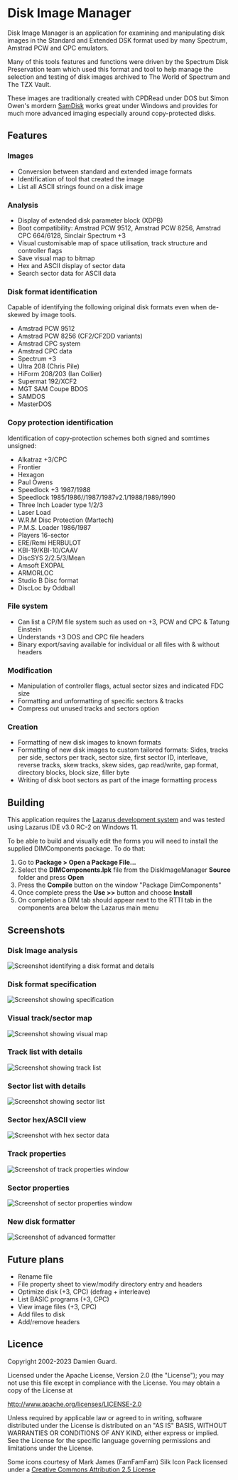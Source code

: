 # Disk Image Manager

Disk Image Manager is an application for examining and manipulating disk images in the Standard and Extended DSK format used by many Spectrum, Amstrad PCW and CPC emulators.

Many of this tools features and functions were driven by the Spectrum Disk Preservation team which used this format and tool to help manage the selection and testing of disk images archived to The World of Spectrum and The TZX Vault.

These images are traditionally created with CPDRead under DOS but Simon Owen's mordern [SamDisk](http://simonowen.com/samdisk/) works great under Windows and provides for much more advanced imaging especially around copy-protected disks.

## Features

### Images

* Conversion between standard and extended image formats
* Identification of tool that created the image
* List all ASCII strings found on a disk image

### Analysis

* Display of extended disk parameter block (XDPB)
* Boot compatibility: Amstrad PCW 9512, Amstrad PCW 8256, Amstrad CPC 664/6128, Sinclair Spectrum +3
* Visual customisable map of space utilisation, track structure and controller flags
* Save visual map to bitmap
* Hex and ASCII display of sector data
* Search sector data for ASCII data 

### Disk format identification

Capable of identifying the following original disk formats even when de-skewed by image tools.

* Amstrad PCW 9512
* Amstrad PCW 8256 (CF2/CF2DD variants)
* Amstrad CPC system
* Amstrad CPC data
* Spectrum +3
* Ultra 208 (Chris Pile)
* HiForm 208/203 (Ian Collier)
* Supermat 192/XCF2
* MGT SAM Coupe BDOS
* SAMDOS
* MasterDOS

### Copy protection identification

Identification of copy-protection schemes both signed and somtimes unsigned:

* Alkatraz +3/CPC
* Frontier
* Hexagon
* Paul Owens
* Speedlock +3 1987/1988
* Speedlock 1985/1986//1987/1987v2.1/1988/1989/1990
* Three Inch Loader type 1/2/3
* Laser Load
* W.R.M Disc Protection (Martech)
* P.M.S. Loader 1986/1987
* Players 16-sector
* ERE/Remi HERBULOT
* KBI-19/KBI-10/CAAV
* DiscSYS 2/2.5/3/Mean
* Amsoft EXOPAL
* ARMORLOC
* Studio B Disc format
* DiscLoc by Oddball

### File system

* Can list a CP/M file system such as used on +3, PCW and CPC & Tatung Einstein
* Understands +3 DOS and CPC file headers
* Binary export/saving available for individual or all files with & without headers

### Modification

* Manipulation of controller flags, actual sector sizes and indicated FDC size
* Formatting and unformatting of specific sectors & tracks
* Compress out unused tracks and sectors option 

### Creation

* Formatting of new disk images to known formats
* Formatting of new disk images to custom tailored formats: Sides, tracks per side, sectors per track, sector size, first sector ID, interleave, reverse tracks, skew tracks, skew sides, gap read/write, gap format, directory blocks, block size, filler byte
* Writing of disk boot sectors as part of the image formatting process 

## Building

This application requires the [Lazarus development system](http://www.lazarus.freepascal.org/) and was tested using Lazarus IDE v3.0 RC-2 on Windows 11.

To be able to build and visually edit the forms you will need to install the supplied DIMComponents package. To do that:

1. Go to **Package > Open a Package File...**
2. Select the **DIMComponents.lpk** file from the DiskImageManager **Source** folder and press **Open**
3. Press the **Compile** button on the window "Package DimComponents" 
4. Once complete press the **Use >>** button and choose **Install**
5. On completion a DIM tab should appear next to the RTTI tab in the components area below the Lazarus main menu

## Screenshots

### Disk Image analysis
![Screenshot identifying a disk format and details](https://user-images.githubusercontent.com/118951/225836645-b26ccfed-e0f8-47ff-9ae0-404a803ae309.png)

### Disk format specification
![Screenshot showing specification](https://user-images.githubusercontent.com/118951/225836805-d8fd819b-c25d-4d35-9d5f-81cbfc47c211.png)

### Visual track/sector map
![Screenshot showing visual map](https://user-images.githubusercontent.com/118951/225836874-f8a8eb99-e4ce-4320-8412-88148b1ac05b.png)

### Track list with details
![Screenshot showing track list](https://user-images.githubusercontent.com/118951/225880528-54d417f6-27cc-41e7-88b1-c0af44923ff9.png)

### Sector list with details
![Screenshot showing sector list](https://user-images.githubusercontent.com/118951/225880787-3e223ca9-8243-47ee-afe8-a5bfe89a4561.png)

### Sector hex/ASCII view
![Screenshot with hex sector data](https://user-images.githubusercontent.com/118951/225837013-e97c4fdd-aa6c-4bff-81a4-134813175d57.png)

### Track properties
![Screenshot of track properties window](https://github.com/damieng/DiskImageManager/assets/118951/837f1945-0309-4f71-97eb-7322f4424467)

### Sector properties
![Screenshot of sector properties window](https://user-images.githubusercontent.com/118951/225837089-0b4b316e-65cb-4bec-8ba3-28b2e757a708.png)

### New disk formatter
![Screenshot of advanced formatter](https://user-images.githubusercontent.com/118951/216734979-edae81e3-bc49-44b1-80a8-fe19f41c2e13.png)

## Future plans

- Rename file
- File property sheet to view/modify directory entry and headers
- Optimize disk  (+3, CPC) (defrag + interleave)
- List BASIC programs (+3, CPC)
- View image files (+3, CPC)
- Add files to disk
- Add/remove headers

## Licence

Copyright 2002-2023 Damien Guard.

Licensed under the Apache License, Version 2.0 (the "License"); you may not use this file except in compliance with the License. You may obtain a copy of the License at

http://www.apache.org/licenses/LICENSE-2.0

Unless required by applicable law or agreed to in writing, software distributed under the License is distributed on an "AS IS" BASIS, WITHOUT WARRANTIES OR CONDITIONS OF ANY KIND, either express or implied. See the License for the specific language governing permissions and limitations under the License.

Some icons courtesy of Mark James (FamFamFam) Silk Icon Pack licensed under a [Creative Commons Attribution 2.5 License](http://creativecommons.org/licenses/by/2.5/)
